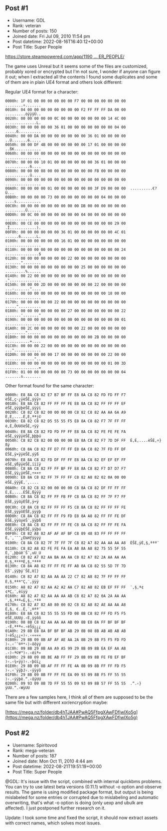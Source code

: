 ## Post #1
- Username: GDL
- Rank: veteran
- Number of posts: 150
- Joined date: Fri Jul 09, 2010 11:54 pm
- Post datetime: 2022-08-16T16:40:12+00:00
- Post Title: Super People

[https://store.steampowered.com/app/1190 ... ER_PEOPLE/](https://store.steampowered.com/app/1190340/SUPER_PEOPLE/)

The game uses Unreal but it seems some of the files are customized, probably xored or encrypted but I'm not sure, I wonder if anyone can figure it out; when I extracted all the contents I found some duplicates and some of them are in plain UE4 format and others look different:

Regular UE4 format for a character:

```
0000h: 1F 01 00 00 00 00 00 00 F7 00 00 00 00 00 00 00  ........÷....... 
0010h: 04 00 00 00 00 00 00 00 00 F2 FF FF FF DA 00 00  .........òÿÿÿÚ.. 
0020h: 00 00 00 00 00 0C 00 00 00 00 00 00 00 14 4C 00  ..............L. 
0030h: 00 00 00 00 00 36 01 00 00 00 00 00 00 00 04 00  .....6.......... 
0040h: 00 00 DA 00 00 00 00 00 00 00 36 01 00 00 00 00  ..Ú.......6..... 
0050h: 00 00 DF 4B 00 00 00 00 00 00 17 01 00 00 00 00  ..ßK............ 
0060h: 00 00 00 00 00 00 00 00 00 00 00 00 00 00 00 00  ................ 
0070h: 00 00 00 10 01 00 00 00 00 00 00 36 01 00 00 00  ...........6.... 
0080h: 00 00 00 08 00 00 00 00 00 00 00 FB 00 00 00 00  ...........û.... 
0090h: 00 00 00 00 00 00 00 00 00 00 00 00 00 00 00 00  ................ 
00A0h: 00 00 00 00 01 00 00 00 00 00 80 3F D9 00 00 00  ..........€?Ù... 
00B0h: 00 00 00 00 73 00 00 00 00 00 00 00 04 00 00 00  ....s........... 
00C0h: 00 00 00 00 00 00 00 00 00 DB 00 00 00 00 00 00  .........Û...... 
00D0h: 00 0C 00 00 00 00 00 00 00 04 00 00 00 00 00 00  ................ 
00E0h: 00 CE 00 00 00 00 00 00 00 00 00 00 00 00 29 00  .Î............). 
00F0h: 00 00 00 00 00 00 36 01 00 00 00 00 00 00 4C 01  ......6.......L. 
0100h: 00 00 00 00 00 00 16 01 00 00 00 00 00 00 00 00  ................ 
0110h: 00 00 00 00 00 00 00 00 00 00 00 00 00 00 00 24  ...............$ 
0120h: 00 00 00 00 00 00 00 22 00 00 00 00 00 00 00 00  ......."........ 
0130h: 00 00 00 00 00 00 00 00 00 25 00 00 00 00 00 00  .........%...... 
0140h: 00 22 00 00 00 00 00 00 00 00 00 00 00 00 00 00  .".............. 
0150h: 00 00 00 2D 00 00 00 00 00 00 00 22 00 00 00 00  ...-.......".... 
0160h: 00 00 00 00 00 00 00 00 00 00 00 00 00 18 00 00  ................ 
0170h: 00 00 00 00 00 22 00 00 00 00 00 00 00 00 00 00  .....".......... 
0180h: 00 00 00 00 00 00 00 27 00 00 00 00 00 00 00 22  .......'......." 
0190h: 00 00 00 00 00 00 00 00 00 00 00 00 00 00 00 01  ................ 
01A0h: 00 2C 00 00 00 00 00 00 00 22 00 00 00 00 00 00  .,......."...... 
01B0h: 00 00 00 00 00 00 00 00 00 00 00 2B 00 00 00 00  ...........+.... 
01C0h: 00 00 00 22 00 00 00 00 00 00 00 00 00 00 00 00  ..."............ 
01D0h: 00 00 00 00 00 17 00 00 00 00 00 00 00 22 00 00  .............".. 
01E0h: 00 00 00 00 00 00 00 00 00 00 00 00 00 01 00 3D  ...............= 
01F0h: 01 00 00 00 00 00 00 73 00 00 00 00 00 00 00 04  .......s........ 
```


Other format found for the same character:

```
0000h: E8 8A C8 82 E7 B7 BF FF E8 8A C8 82 FD FD FF F7  èŠÈ‚ç·¿ÿèŠÈ‚ýýÿ÷ 
0010h: E8 8A C8 82 FF FF FF FE E8 8A C8 82 FF FF FF EF  èŠÈ‚ÿÿÿþèŠÈ‚ÿÿÿï 
0020h: C8 82 C8 82 00 00 00 00 C8 82 C8 82 AA AA 6A A9  È‚È‚....È‚È‚ªªj© 
0030h: E8 82 C8 82 D5 55 55 F5 E8 8A C8 82 F7 7F FF FF  è‚È‚ÕUUõèŠÈ‚÷ÿÿ 
0040h: E8 8A C8 82 FD FD FF FF E8 8A C8 82 FE FE FE FA  èŠÈ‚ýýÿÿèŠÈ‚þþþú 
0050h: C8 82 C8 82 00 00 00 00 E8 8A C8 82 F7 7D DF FF  È‚È‚....èŠÈ‚÷}ßÿ 
0060h: C8 8A C8 82 FF D7 FF FF E8 8A C8 82 7F FD FF DF  ÈŠÈ‚ÿ×ÿÿèŠÈ‚ýÿß 
0070h: E8 8A C8 82 FD DF FF FF E8 8A C8 82 EF EF EF FF  èŠÈ‚ýßÿÿèŠÈ‚ïïïÿ 
0080h: C8 8A C8 82 FF FF BF FF E8 8A C8 82 F7 D7 D7 F7  ÈŠÈ‚ÿÿ¿ÿèŠÈ‚÷××÷ 
0090h: E8 8A C8 82 FF 7F FF FF C8 82 A8 82 02 0A 00 00  èŠÈ‚ÿÿÿÈ‚¨‚.... 
00A0h: C8 82 C8 82 00 00 00 00 C8 8A C8 82 DF FF FF FF  È‚È‚....ÈŠÈ‚ßÿÿÿ 
00B0h: C8 8A C8 82 FF FF FB FF C8 8A C8 82 FF 7F F7 FF  ÈŠÈ‚ÿÿûÿÈŠÈ‚ÿ÷ÿ 
00C0h: C8 8A C8 82 FF FF FF F5 C8 8A C8 82 FF FF FF FE  ÈŠÈ‚ÿÿÿõÈŠÈ‚ÿÿÿþ 
00D0h: C8 8A C8 82 FF FF F9 FD E8 8A A8 82 FF FF FE DF  ÈŠÈ‚ÿÿùýèŠ¨‚ÿÿþß 
00E0h: C8 8A C8 82 FF FF FF FE C8 8A C8 82 FF FF FE FA  ÈŠÈ‚ÿÿÿþÈŠÈ‚ÿÿþú 
00F0h: C8 82 A8 82 AF AF AF BF C8 89 48 83 FF FF FF FF  È‚¨‚¯¯¯¿È‰Hƒÿÿÿÿ 
0100h: C8 8A C8 82 7F 7F FF 7F C8 82 A7 82 AA AA AA A8  ÈŠÈ‚ÿÈ‚§‚ªªª¨ 
0110h: C8 82 A8 82 FE FE FA EA A8 8A A8 82 75 55 5F 55  È‚¨‚þþúê¨Š¨‚uU_U 
0120h: C8 82 A7 82 AA BA AA AA C8 82 A7 82 2A AA AA AA  È‚§‚ªºªªÈ‚§‚*ªªª 
0130h: C8 8A A8 82 FF FF FE FF A8 8A C8 82 55 5D 7F 7D  ÈŠ¨‚ÿÿþÿ¨ŠÈ‚U]} 
0140h: C8 82 A7 82 AA AA AA 22 C7 82 A8 82 7F FF FF FF  È‚§‚ªªª"Ç‚¨‚ÿÿÿ 
0150h: A8 82 A7 82 AA A2 A2 AA C7 82 A8 82 EB EF FF FF  ¨‚§‚ª¢¢ªÇ‚¨‚ëïÿÿ 
0160h: A8 82 A7 82 AA AA AA AB C8 82 A7 82 0A 2A AA AA  ¨‚§‚ªªª«È‚§‚.*ªª 
0170h: C8 82 A7 82 A0 80 00 02 C8 82 A8 82 AE AA AA A8  È‚§‚ €..È‚¨‚®ªª¨ 
0180h: E8 8A C8 82 55 55 55 FD 08 8B C8 82 FF FD F5 F5  èŠÈ‚UUUý.‹È‚ÿýõõ 
0190h: 08 8B C8 82 AA AA AA AB 09 8B E8 8A FF BF BF BF  .‹È‚ªªª«.‹èŠÿ¿¿¿ 
01A0h: 29 8B E8 8A BF BF BF AB 29 8B 08 8B AB AB AB AB  )‹èŠ¿¿¿«)‹.‹«««« 
01B0h: 29 8B 09 8B AF AF AE AA 2A 8B 29 8B F5 F5 FD FD  )‹.‹¯¯®ª*‹)‹õõýý 
01C0h: 09 8B 29 8B AA A9 A5 99 29 8B 09 8B EA EF AA AB  .‹)‹ª©¥™)‹.‹êïª« 
01D0h: 29 8B 09 8B BE AB FF FF 29 8B 09 8B FE FB EF BF  )‹.‹¾«ÿÿ)‹.‹þûï¿ 
01E0h: 29 8B 09 8B AF FF FF FE 4A 8B 09 8B FF FF FD F5  )‹.‹¯ÿÿþJ‹.‹ÿÿýõ 
01F0h: 29 8B 09 8B FF FF FE EA 09 93 09 8B F5 FF 55 55  )‹.‹ÿÿþê.“.‹õÿUU 
0200h: 09 93 09 8B 7D FF 55 55 09 93 09 8B 57 FF 55 55  .“.‹}ÿUU.“.‹WÿUU 

```


There are a few samples here, I think all of them are supposed to be the same file but with different xor/encryption maybe:

[https://mega.nz/folder/db4hTJAA#PwAQ5FfpgXAwFDfjwIXo5g](https://mega.nz/folder/db4hTJAA#PwAQ5FfpgXAwFDfjwIXo5g)
## Post #2
- Username: Spiritovod
- Rank: mega-veteran
- Number of posts: 187
- Joined date: Mon Oct 11, 2010 4:44 am
- Post datetime: 2022-08-21T19:51:19+00:00
- Post Title: Super People

@GDL: It's issue with the script, combined with internal quickbms problems. You can try to use latest beta versions (0.11.1) without -o option and observe results. The game is using modified package format, but output is being mislabeled for some entries or corrupted due to mislabeling and automatic overwriting, that's what -o option is doing (only uexp and ubulk are affected). I just postponed further research on it.

Update: I took some time and fixed the script, it should now extract assets with correct names, which solves most issues.
